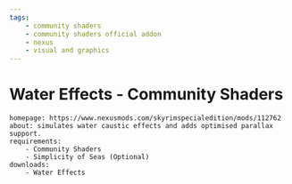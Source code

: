 ```yaml
---
tags:
    - community shaders
    - community shaders official addon
    - nexus
    - visual and graphics
---
```


# Water Effects - Community Shaders

```project_info
homepage: https://www.nexusmods.com/skyrimspecialedition/mods/112762
about: simulates water caustic effects and adds optimised parallax support.
requirements:
    - Community Shaders
    - Simplicity of Seas (Optional)
downloads:
    - Water Effects
```
